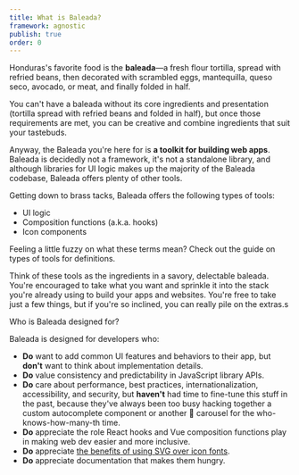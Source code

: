 ```yaml
---
title: What is Baleada?
framework: agnostic
publish: true
order: 0
---
```


Honduras's favorite food is the **baleada**—a fresh flour tortilla, spread with refried beans, then decorated with scrambled eggs, mantequilla, queso seco, avocado, or meat, and finally folded in half.

You can't have a baleada without its core ingredients and presentation (tortilla spread with refried beans and folded in half), but once those requirements are met, you can be creative and combine ingredients that suit your tastebuds.

Anyway, the Baleada you're here for is **a toolkit for building web apps**. Baleada is decidedly not a framework, it's not a standalone library, and although libraries for UI logic makes up the majority of the Baleada codebase, Baleada offers plenty of other tools.

Getting down to brass tacks, Baleada offers the following types of tools:
- UI logic
- Composition functions (a.k.a. hooks)
- Icon components

<NiftyAside>
Feeling a little fuzzy on what these terms mean? Check out the guide on <NuxtLink to="/docs/types-of-tools">types of tools</NuxtLink> for definitions.
</NiftyAside>

Think of these tools as the ingredients in a savory, delectable baleada. You're encouraged to take what you want and sprinkle it into the stack you're already using to build your apps and websites. You're free to take just a few things, but if you're so inclined, you can really pile on the extras.s

<NiftyHeading level="2">
Who is Baleada designed for?
</NiftyHeading>

Baleada is designed for developers who:
- **Do** want to add common UI features and behaviors to their app, but **don't** want to think about implementation details.
- **Do** value consistency and predictability in JavaScript library APIs.
- **Do** care about performance, best practices, internationalization, accessibility, and security, but **haven't** had time to fine-tune this stuff in the past, because they've always been too busy hacking together a custom autocomplete component or another 🤬 carousel for the who-knows-how-many-th time.
- **Do** appreciate the role React hooks and Vue composition functions play in making web dev easier and more inclusive.
- **Do** appreciate [the benefits of using SVG over icon fonts](http://www.fullstackradio.com/47).
- **Do** appreciate documentation that makes them hungry.
<!-- - **Do** want a design system to govern their styles, but **don't** want their apps and sites to look like everyone else's. -->

<!-- <NiftyAside>
  <p>
    Baleada 1.0.0 will be optimized for developers building with <a href="http://vuejs.org/">Vue.js</a>, styling with <a href="http://tailwindcss.com/">TailwindCSS</a>, and using <a href="https://www.netlify.com">Netlify</a> services like <a href="https://www.netlify.com/docs/identity/">Identity</a> and <a href="https://www.netlify.com/products/functions/">Functions</a>.
  </p>
  <p>
    Future versions aim to not just support other stacks, but design specifically for them, as well. Check out the <NuxtLink to="/docs/roadmap">roadmap</NuxtLink> for more info.
  </p>
</NiftyAside> -->
